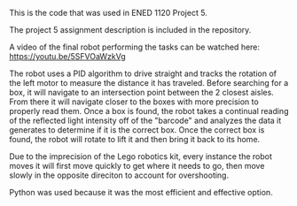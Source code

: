 This is the code that was used in ENED 1120 Project 5.

The project 5 assignment description is included in the repository.

A video of the final robot performing the tasks can be watched here:
https://youtu.be/5SFVOaWzkVg

The robot uses a PID algorithm to drive straight and tracks the rotation of the left motor to measure the distance it has traveled. 
Before searching for a box, it will navigate to an intersection point between the 2 closest aisles. From there it will navigate closer to the boxes with more precision to properly read them.
Once a box is found, the robot takes a continual reading of the reflected light intensity off of the "barcode" and analyzes the data it generates to determine if it is the correct box.
Once the correct box is found, the robot will rotate to lift it and then bring it back to its home.

Due to the imprecision of the Lego robotics kit, every instance the robot moves it will first move quickly to get where it needs to go, then move slowly in the opposite direciton to account for overshooting.

Python was used because it was the most efficient and effective option. 

